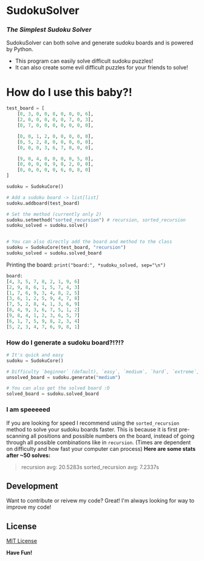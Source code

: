 # SudokuSolver
### _The Simplest Sudoku Solver_

SudokuSolver can both solve and generate sudoku boards and is powered by Python.

- This program can easily solve difficult sudoku puzzles!
- It can also create some evil difficult puzzles for your friends to solve!


# How do I use this baby?!

```python
test_board = [
    [0, 3, 0, 0, 8, 0, 0, 0, 6],
    [2, 0, 0, 0, 0, 0, 7, 0, 3],
    [0, 7, 0, 0, 0, 0, 0, 0, 0],

    [0, 0, 1, 2, 0, 0, 0, 0, 0],
    [0, 5, 2, 8, 0, 0, 0, 0, 0],
    [0, 0, 0, 3, 6, 7, 0, 0, 0],

    [9, 0, 4, 0, 0, 0, 0, 5, 0],
    [0, 0, 0, 0, 9, 0, 2, 0, 0],
    [0, 0, 0, 0, 0, 6, 0, 8, 0]
]

sudoku = SudokuCore()

# Add a sudoku board -> list[list]
sudoku.addboard(test_board)

# Set the method (currently only 2)
sudoku.setmethod("sorted_recursion") # recursion, sorted_recursion
sudoku_solved = sudoku.solve()


# You can also directly add the board and method to the class
sudoku = SudokuCore(test_board, "recursion")
sudoku_solved = sudoku.solved_board
```
Printing the board: `print("board:", *sudoku_solved, sep="\n")`
```python
board:
[4, 3, 5, 7, 8, 2, 1, 9, 6]
[2, 9, 8, 6, 1, 5, 7, 4, 3]
[1, 7, 6, 9, 3, 4, 8, 2, 5]
[3, 6, 1, 2, 5, 9, 4, 7, 8]
[7, 5, 2, 8, 4, 1, 3, 6, 9]
[8, 4, 9, 3, 6, 7, 5, 1, 2]
[9, 8, 4, 1, 2, 3, 6, 5, 7]
[6, 1, 7, 5, 9, 8, 2, 3, 4]
[5, 2, 3, 4, 7, 6, 9, 8, 1]
```
### How do I generate a sudoku board?!?!?
```python
# It's quick and easy
sudoku = SudokuCore()

# Difficulty `beginner` (default), `easy`, `medium`, `hard`, `extreme`, `evil`
unsolved_board = sudoku.generate("medium")

# You can also get the solved board :O
solved_board = sudoku.solved_board
```
### I am speeeeed
If you are looking for speed I recommend using the `sorted_recursion` method to solve your sudoku boards faster. This is because it is first pre-scanning all positions and possible numbers on the board, instead of going through all possible combinations like in `recursion`. (Times are dependent on difficulty and how fast your computer can process)
**Here are some stats after ~50 solves:**
> recursion avg: 20.5283s
> sorted_recursion avg: 7.2337s

## Development

Want to contribute or reivew my code? Great! I'm always looking for way to improve my code!


## License

[MIT License](https://github.com/Tsu-HaoLiu/SudokuSolver/blob/main/LICENSE)

**Have Fun!**

